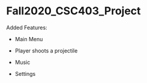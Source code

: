 # Fall2020_CSC403_Project

Added Features:

- Main Menu

- Player shoots a projectile

- Music

- Settings